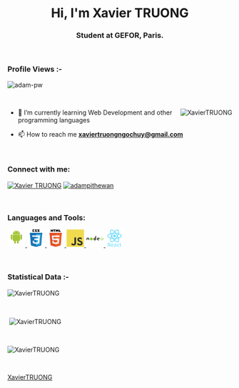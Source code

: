 <h1 align="center">Hi, I'm Xavier TRUONG</h1>
<h3 align="center">Student at GEFOR, Paris.</h3>

<br>

<p align="right"> <h3>Profile Views :-</h3> <img src="https://komarev.com/ghpvc/?username=XavierTRUONG&label=Profile%20views&color=0e75b6&style=flat"
    alt="adam-pw" /> 
  </p>

<br>

<p><img align="right" src="https://github.com/Adam-pw/Adam-pw/blob/main/animation_500_kxa883sd.gif" alt="XavierTRUONG" /></p>


- 🌱 I’m currently learning Web Development and other programming languages

- 📫 How to reach me **xaviertruongngochuy@gmail.com**

<br>

<h3 align="left">Connect with me:</h3>
<p align="left">
  <a href="www.linkedin.com/in/xavier-truong" target="blank"><img align="center"
      src="https://raw.githubusercontent.com/rahuldkjain/github-profile-readme-generator/master/src/images/icons/Social/linked-in-alt.svg"
      alt="Xavier TRUONG" height="30" width="40" /></a>
 <a href="https://twitter.com/adam_pithenwala" target="blank"><img align="center"
      src="https://raw.githubusercontent.com/rahuldkjain/github-profile-readme-generator/master/src/images/icons/Social/twitter.svg"
      alt="adampithewan" height="30" width="40" /></a>
</p>

<br>

<h3 align="left">Languages and Tools:</h3>
<p align="left"> 
    <a href="https://developer.android.com" target="_blank" rel="noreferrer"> <img
      src="https://raw.githubusercontent.com/devicons/devicon/master/icons/android/android-original-wordmark.svg"
      alt="android" width="40" height="40" /> </a>
    <a href="https://www.w3schools.com/css/" target="_blank" rel="noreferrer"> <img
      src="https://raw.githubusercontent.com/devicons/devicon/master/icons/css3/css3-original-wordmark.svg" alt="css3"
      width="40" height="40" /> </a> 
    <a href="https://www.w3.org/html/" target="_blank" rel="noreferrer"> <img
      src="https://raw.githubusercontent.com/devicons/devicon/master/icons/html5/html5-original-wordmark.svg"
      alt="html5" width="40" height="40" /> </a> 
    <a href="https://developer.mozilla.org/en-US/docs/Web/JavaScript" target="_blank"
    rel="noreferrer"> <img
      src="https://raw.githubusercontent.com/devicons/devicon/master/icons/javascript/javascript-original.svg"
      alt="javascript" width="40" height="40" /> </a> 
    <a href="https://nodejs.org" target="_blank" rel="noreferrer"> <img
      src="https://raw.githubusercontent.com/devicons/devicon/master/icons/nodejs/nodejs-original-wordmark.svg"
      alt="nodejs" width="40" height="40" /> </a> 
    <a href="https://reactjs.org/" target="_blank" rel="noreferrer"> <img
      src="https://raw.githubusercontent.com/devicons/devicon/master/icons/react/react-original-wordmark.svg"
      alt="react" width="40" height="40" /> </a> 
</p>

<br>

<h3>Statistical Data :-</h3>
<p><img align="center"
    src="https://github-readme-stats.vercel.app/api/top-langs?username=XavierTRUONG&show_icons=true&locale=en&bg_color=0d1117&text_color=ffffff&layout=compact"
    alt="XavierTRUONG" 
    bg_color=#808080/></p>

<br>

<p>&nbsp;<img align="center" src="https://github-readme-stats.vercel.app/api?username=XavierTRUONG&show_icons=true&locale=en&bg_color=0d1117&text_color=ffffff&repo=convoychat"
    alt="XavierTRUONG" /></p>

<br>

<p><img align="center" src="https://github-readme-streak-stats.herokuapp.com/?user=XavierTRUONG&theme=dark&background=0d1117&date_format=M%20j%5B%2C%20Y%5D" alt="XavierTRUONG" /></p>
      
<p align="left"> <a href="https://twitter.com/" target="blank"><img
      src="https://img.shields.io/twitter/follow/?logo=twitter&style=for-the-badge" alt="" /></a> </p>

[XavierTRUONG](https://github.com/XavierTRUONG)
